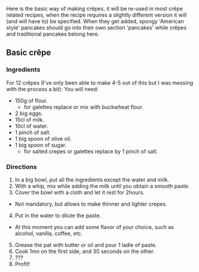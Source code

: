 Here is the basic way of making crêpes, it will be re-used in most crêpe related recipes, when the recipe requires a slightly different version it will (and will have to) be specified.
When they get added, spongy 'American style' pancakes should go into their own section 'pancakes' while crêpes and traditional pancakes belong here.

## Basic crêpe

### Ingredients

For 12 crêpes (I've only been able to make 4-5 out of this but I was messing with the process a bit):
You will need:
* 150g of flour.
  * for galettes replace or mix with buckwheat flour.
* 2 big eggs.
* 15cl of milk.
* 10cl of water.
* 1 pinch of salt.
* 1 big spoon of olive oil.
* 1 big spoon of sugar.
  * for salted crepes or galettes replace by 1 pinch of salt.

### Directions

1. In a big bowl, put all the ingredients except the water and milk.
2. With a whip, mix while adding the milk until you obtain a smooth paste.
3. Cover the bowl with a cloth and let it rest for 2hours.
  * Not mandatory, but allows to make thinner and lighter crepes.
4. Put in the water to dilute the paste.
  * At this moment you can add some flavor of your choice, such as alcohol, vanilla, coffee, etc.
5. Grease the pat with butter or oil and pour 1 ladle of paste.
6. Cook 1mn on the first side, and 30 seconds on the other.
7. ???
8. Profit!